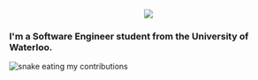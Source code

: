 <h1 align="center">
    <img src="https://readme-typing-svg.herokuapp.com/?font=Righteous&size=35&center=true&vCenter=true&width=500&height=70&duration=4000&lines=Hi+I'm+Koral!;" />
</h1>

<h3> 
    I'm a Software Engineer student from the University of Waterloo.
</h3>

<img alt="snake eating my contributions" src="https://raw.githubusercontent.com/kulacoglukoral/kulacoglukoral/output/github-contribution-grid-snake.svg" />
